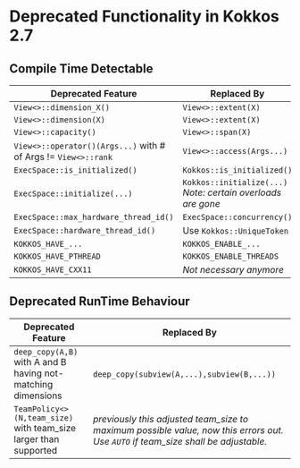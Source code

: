 # Deprecated Functionality in Kokkos 2.7

## Compile Time Detectable

 | Deprecated Feature | Replaced By | 
 | --- | --- | 
 | `View<>::dimension_X()` | `View<>::extent(X)` |
 | `View<>::dimension(X)` | `View<>::extent(X)` |
 | `View<>::capacity()` | `View<>::span(X)` |
 | `View<>::operator()(Args...)` with # of Args != `View<>::rank` | `View<>::access(Args...)` |
 | `ExecSpace::is_initialized()` | `Kokkos::is_initialized()` |
 | `ExecSpace::initialize(...)` | `Kokkos::initialize(...)` *Note: certain overloads are gone* |
 | `ExecSpace::max_hardware_thread_id()` | `ExecSpace::concurrency()` |
 | `ExecSpace::hardware_thread_id()` | Use `Kokkos::UniqueToken` |
 | `KOKKOS_HAVE_...` | `KOKKOS_ENABLE_...` |
 | `KOKKOS_HAVE_PTHREAD` | `KOKKOS_ENABLE_THREADS` |
 | `KOKKOS_HAVE_CXX11` | *Not necessary anymore* |
 
## Deprecated RunTime Behaviour

  | Deprecated Feature | Replaced By |
  | --- | --- | 
  | `deep_copy(A,B)` with A and B having not-matching dimensions | `deep_copy(subview(A,...),subview(B,...))` |
  | `TeamPolicy<>(N,team_size)` with team_size larger than supported | *previously this adjusted team_size to maximum possible value, now this errors out. Use `AUTO` if team_size shall be adjustable.* |
